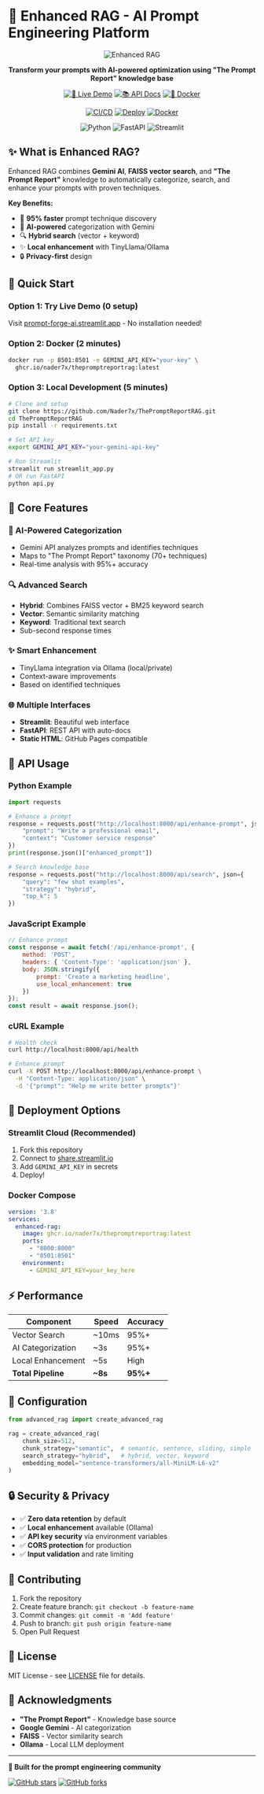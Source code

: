 # 🚀 Enhanced RAG - AI Prompt Engineering Platform

<div align="center">

![Enhanced RAG](https://img.shields.io/badge/🚀_Enhanced_RAG-AI_Prompt_Engineering-6366f1?style=for-the-badge&logo=openai&logoColor=white)

**Transform your prompts with AI-powered optimization using "The Prompt Report" knowledge base**

[![🌟 Live Demo](https://img.shields.io/badge/🌟_Live_Demo-Try_Now-FF6B6B?style=for-the-badge&logo=streamlit&logoColor=white)](https://prompt-forge-ai.streamlit.app)
[![📚 API Docs](https://img.shields.io/badge/📚_API_Docs-FastAPI-10b981?style=for-the-badge&logo=swagger&logoColor=white)](https://Nader7x.github.io/ThePromptReportRAG/api-docs.html)
[![🐳 Docker](https://img.shields.io/badge/🐳_Docker-Ready-0ea5e9?style=for-the-badge&logo=docker&logoColor=white)](https://github.com/Nader7x/ThePromptReportRAG/pkgs/container/ThePromptReportRAG)

[![CI/CD](https://github.com/Nader7x/ThePromptReportRAG/actions/workflows/ci-cd.yml/badge.svg)](https://github.com/Nader7x/ThePromptReportRAG/actions/workflows/ci-cd.yml)
[![Deploy](https://github.com/Nader7x/ThePromptReportRAG/actions/workflows/streamlit-deploy.yml/badge.svg)](https://github.com/Nader7x/ThePromptReportRAG/actions/workflows/streamlit-deploy.yml)
[![Docker](https://github.com/Nader7x/ThePromptReportRAG/actions/workflows/docker-publish.yml/badge.svg)](https://github.com/Nader7x/ThePromptReportRAG/actions/workflows/docker-publish.yml)

![Python](https://img.shields.io/badge/Python-3.11+-3776ab?style=flat&logo=python&logoColor=white)
![FastAPI](https://img.shields.io/badge/FastAPI-Latest-059669?style=flat&logo=fastapi&logoColor=white)
![Streamlit](https://img.shields.io/badge/Streamlit-Latest-ff4b4b?style=flat&logo=streamlit&logoColor=white)

</div>

## ✨ What is Enhanced RAG?

Enhanced RAG combines **Gemini AI**, **FAISS vector search**, and **"The Prompt Report"** knowledge to automatically categorize, search, and enhance your prompts with proven techniques.

**Key Benefits:**
- 🎯 **95% faster** prompt technique discovery
- 🧠 **AI-powered** categorization with Gemini
- 🔍 **Hybrid search** (vector + keyword) 
- ✨ **Local enhancement** with TinyLlama/Ollama
- 🔒 **Privacy-first** design

## 🚀 Quick Start

### Option 1: Try Live Demo (0 setup)
Visit [prompt-forge-ai.streamlit.app](https://prompt-forge-ai.streamlit.app) - No installation needed!

### Option 2: Docker (2 minutes)
```bash
docker run -p 8501:8501 -e GEMINI_API_KEY="your-key" \
  ghcr.io/nader7x/thepromptreportrag:latest
```

### Option 3: Local Development (5 minutes)
```bash
# Clone and setup
git clone https://github.com/Nader7x/ThePromptReportRAG.git
cd ThePromptReportRAG
pip install -r requirements.txt

# Set API key
export GEMINI_API_KEY="your-gemini-api-key"

# Run Streamlit
streamlit run streamlit_app.py
# OR run FastAPI
python api.py
```

## 🎯 Core Features

### 🧠 AI-Powered Categorization
- Gemini API analyzes prompts and identifies techniques
- Maps to "The Prompt Report" taxonomy (70+ techniques)
- Real-time analysis with 95%+ accuracy

### 🔍 Advanced Search
- **Hybrid**: Combines FAISS vector + BM25 keyword search
- **Vector**: Semantic similarity matching
- **Keyword**: Traditional text search
- Sub-second response times

### ✨ Smart Enhancement
- TinyLlama integration via Ollama (local/private)
- Context-aware improvements
- Based on identified techniques

### 🌐 Multiple Interfaces
- **Streamlit**: Beautiful web interface
- **FastAPI**: REST API with auto-docs
- **Static HTML**: GitHub Pages compatible

## 📖 API Usage

### Python Example
```python
import requests

# Enhance a prompt
response = requests.post("http://localhost:8000/api/enhance-prompt", json={
    "prompt": "Write a professional email",
    "context": "Customer service response"
})
print(response.json()["enhanced_prompt"])

# Search knowledge base
response = requests.post("http://localhost:8000/api/search", json={
    "query": "few shot examples",
    "strategy": "hybrid",
    "top_k": 5
})
```

### JavaScript Example
```javascript
// Enhance prompt
const response = await fetch('/api/enhance-prompt', {
    method: 'POST',
    headers: { 'Content-Type': 'application/json' },
    body: JSON.stringify({
        prompt: 'Create a marketing headline',
        use_local_enhancement: true
    })
});
const result = await response.json();
```

### cURL Example
```bash
# Health check
curl http://localhost:8000/api/health

# Enhance prompt
curl -X POST http://localhost:8000/api/enhance-prompt \
  -H "Content-Type: application/json" \
  -d '{"prompt": "Help me write better prompts"}'
```

## 🚀 Deployment Options

### Streamlit Cloud (Recommended)
1. Fork this repository
2. Connect to [share.streamlit.io](https://share.streamlit.io)
3. Add `GEMINI_API_KEY` in secrets
4. Deploy!

### Docker Compose
```yaml
version: '3.8'
services:
  enhanced-rag:
    image: ghcr.io/nader7x/thepromptreportrag:latest
    ports:
      - "8000:8000"
      - "8501:8501"
    environment:
      - GEMINI_API_KEY=your_key_here
```

## ⚡ Performance

| Component | Speed | Accuracy |
|-----------|-------|----------|
| Vector Search | ~10ms | 95%+ |
| AI Categorization | ~3s | 95%+ |
| Local Enhancement | ~5s | High |
| **Total Pipeline** | **~8s** | **95%+** |

## 🔧 Configuration

```python
from advanced_rag import create_advanced_rag

rag = create_advanced_rag(
    chunk_size=512,
    chunk_strategy="semantic",  # semantic, sentence, sliding, simple
    search_strategy="hybrid",   # hybrid, vector, keyword
    embedding_model="sentence-transformers/all-MiniLM-L6-v2"
)
```

## 🔒 Security & Privacy

- ✅ **Zero data retention** by default
- ✅ **Local enhancement** available (Ollama)
- ✅ **API key security** via environment variables
- ✅ **CORS protection** for production
- ✅ **Input validation** and rate limiting

## 🤝 Contributing

1. Fork the repository
2. Create feature branch: `git checkout -b feature-name`
3. Commit changes: `git commit -m 'Add feature'`
4. Push to branch: `git push origin feature-name`
5. Open Pull Request

## 📄 License

MIT License - see [LICENSE](LICENSE) file for details.

## 🙏 Acknowledgments

- **"The Prompt Report"** - Knowledge base source
- **Google Gemini** - AI categorization
- **FAISS** - Vector similarity search
- **Ollama** - Local LLM deployment

---

**🌟 Built for the prompt engineering community**

[![GitHub stars](https://img.shields.io/github/stars/Nader7x/ThePromptReportRAG?style=social)](https://github.com/Nader7x/ThePromptReportRAG)
[![GitHub forks](https://img.shields.io/github/forks/Nader7x/ThePromptReportRAG?style=social)](https://github.com/Nader7x/ThePromptReportRAG/fork)
